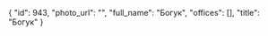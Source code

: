 {
    "id": 943,
    "photo_url": "",
    "full_name": "Богук",
    "offices": [],
    "title": "Богук"
}